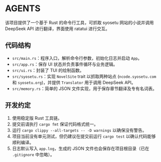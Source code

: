 # AGENTS

该项目提供了一个基于 Rust 的命令行工具，可抓取 syosetu 网站的小说并调用 DeepSeek API 进行翻译，界面使用 ratatui 进行交互。

## 代码结构
- `src/main.rs`：程序入口，解析命令行参数，初始化日志并启动 `App`。
- `src/app.rs`：保存 UI 状态并负责事件循环与业务逻辑。
- `src/ui.rs`：封装了 TUI 的绘制函数。
- `src/syosetu.rs`：实现 `NovelSite` trait 以抓取两种站点 (`ncode.syosetu.com` 和 `syosetu.org`)，并提供 `Translator` 用于调用 DeepSeek API。
- `src/memory.rs`：简单的 JSON 文件实现，用于保存章节翻译及专有名词表。

## 开发约定
1. 使用稳定版 Rust 工具链。
2. 提交前请执行 `cargo fmt` 保证代码格式统一。
3. 运行 `cargo clippy --all-targets -- -D warnings` 以确保没有警告。
4. 项目当前没有单元测试，但仍建议在提交前运行 `cargo test` 以确认代码能够顺利编译。
5. 日志默认写入 `app.log`，生成的 JSON 文件也会保存在项目根目录（已在 `.gitignore` 中忽略）。

